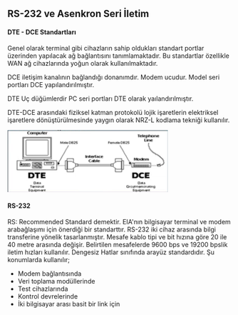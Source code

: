 RS-232 ve Asenkron Seri İletim
---------

#### DTE - DCE Standartları
Genel olarak terminal gibi cihazların sahip oldukları standart portlar üzerinden yapılacak ağ bağlantısını tanımlamaktadır. Bu standartlar özellikle WAN ağ cihazlarında yoğun olarak kullanılmaktadır.

DCE iletişim kanalının bağlandığı donanımdır. Modem ucudur. Model seri portları DCE yapılandırılmıştır.

DTE Uç düğümlerdir PC seri portları DTE olarak yaılandırılmıştır.

DTE-DCE arasındaki fiziksel katman protokolü lojik işaretlerin elektriksel işaretlere dönüştürülmesinde yaygın olarak NRZ-L kodlama tekniği kullanılır.

![](dtedce.png)

#### RS-232
RS: Recommended Standard demektir.
EIA'nın bilgisayar terminal ve modem arabağlaşımı için önerdiği bir standarttır.
RS-232 iki cihaz arasında bilgi transferine yönelik tasarlanmıştır. Mesafe kablo tipi ve bit hızına göre 20 ile 40 metre arasında değişir. Belirtilen mesafelerde 9600 bps ve 19200 bpslik iletim hızları kullanılır. Dengesiz Hatlar sınıfında arayüz standardıdır. Şu konumlarda kullanılır;

* Modem bağlantısında
* Veri toplama modüllerinde
* Test cihazlarında
* Kontrol devrelerinde
* İki bilgisayar arası basit bir link için